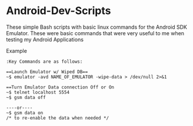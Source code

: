 Android-Dev-Scripts
===================

These simple Bash scripts with basic linux commands for the Android SDK Emulator. These were basic commands that were very useful to me when testing my Android Applications

Example
```
:Key Commands are as follows:

==Launch Emulator w/ Wiped DB==
~$ emulator -avd NAME_OF_EMULATOR -wipe-data > /dev/null 2>&1

==Turn Emulator Data connection Off or On
~$ telnet localhost 5554
~$ gsm data off

----or----
~$ gsm data on
/* to re-enable the data when needed */

```
